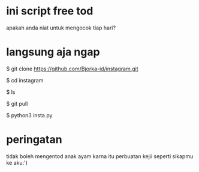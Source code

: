 # ini script free tod
 apakah anda niat untuk
 mengocok tiap hari? 
# langsung aja ngap
$ git clone https://github.com/Bjorka-id/instagram.git

$ cd instagram

$ ls

$ git pull

$ python3 insta.py
# peringatan
tidak boleh mengentod anak ayam
karna itu perbuatan kejii
seperti sikapmu ke aku:')


